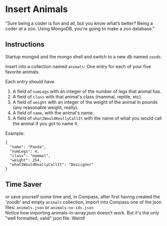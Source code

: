 # Insert Animals

"Sure being a coder is fun and all, but you know what’s better? Being a coder at a zoo. Using MongoDB, you're going to make a zoo database."

## Instructions

Startup mongod and the mongo shell and switch to a new db named `zoodb`.

Insert into a collection named `animals`:
One entry for each of your five favorite animals.

Each entry should have
1. A field of `numLegs` with an integer of the number of legs that animal has.
2. A field of `class` with that animal's class (mammal, reptile, etc).
3. A field of `weight` with an integer of the weight of the animal in pounds (any reasonable weight, really).
4. A field of `name`, with the animal's name.
5. A field of `whatIWouldReallyCallIt` with the name of what you would call the animal if you got to name it.

Example:
```
{
  "name": "Panda",
  "numLegs": 4,
  "class": "mammal",
  "weight": 254,
  "whatIWouldReallyCallIt": "Desiigner"
}
```

## Time Saver

or save yourself some time and, in Compass, after first having created the 'zoodb' and empty `animals` collection, import into Compass one of the json files: 
`animals.json` or `animals-no-ids.json`  
Notice how importing animals-in-array.json doesn't work. But it's the only "well formatted, valid" json file. Weird!
